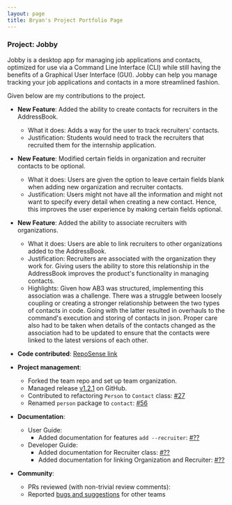 ```yaml
---
layout: page
title: Bryan's Project Portfolio Page
---
```


<div class="reset-page-break-defaults" markdown="1">

### Project: Jobby

Jobby is a desktop app for managing job applications and contacts,
optimized for use via a Command Line Interface (CLI) while still having the benefits of a Graphical User Interface (GUI).
Jobby can help you manage tracking your job applications and contacts in a more streamlined fashion.

Given below are my contributions to the project.

* **New Feature**: Added the ability to create contacts for recruiters in the AddressBook.
    * What it does: Adds a way for the user to track recruiters' contacts.
    * Justification: Students would need to track the recruiters that recruited them for the internship application.

* **New Feature**: Modified certain fields in organization and recruiter contacts to be optional.
    * What it does: Users are given the option to leave certain fields blank when adding new organization and recruiter contacts.
    * Justification: Users might not have all the information and might not want to specify every detail when creating a new contact. Hence, this improves the user experience by making certain fields optional.

* **New Feature**: Added the ability to associate recruiters with organizations.
    * What it does: Users are able to link recruiters to other organizations added to the AddressBook.
    * Justification: Recruiters are associated with the organization they work for. Giving users the ability to store this relationship in the AddressBook improves the product's functionality in managing contacts.
    * Highlights: Given how AB3 was structured, implementing this association was a challenge. There was a struggle between loosely coupling or creating a stronger relationship between the two types of contacts in code. Going with the latter resulted in overhauls to the command's execution and storing of contacts in json. Proper care also had to be taken when details of the contacts changed as the association had to be updated to ensure that the contacts were linked to the latest versions of each other.

* **Code contributed**: [RepoSense link](https://nus-cs2103-ay2324s1.github.io/tp-dashboard/?search=AY2324S1-CS2103T-W08-3&sort=groupTitle&sortWithin=title&timeframe=commit&mergegroup=&groupSelect=groupByRepos&breakdown=true&checkedFileTypes=docs~functional-code~test-code~other&since=2023-09-22&tabOpen=true&tabType=authorship&tabAuthor=McNaBry&tabRepo=AY2324S1-CS2103T-W08-3%2Ftp%5Bmaster%5D&authorshipIsMergeGroup=false&authorshipFileTypes=docs~other~functional-code~test-code&authorshipIsBinaryFileTypeChecked=false&authorshipIsIgnoredFilesChecked=false)

* **Project management**:
  * Forked the team repo and set up team organization.
  * Managed release [v1.2.1](https://github.com/AY2324S1-CS2103T-W08-3/tp/releases/tag/v1.2.1) on GitHub.
  * Contributed to refactoring `Person` to `Contact` class: [#27](https://github.com/AY2324S1-CS2103T-W08-3/tp/pull/27)
  * Renamed `person` package to `contact`: [#56](https://github.com/AY2324S1-CS2103T-W08-3/tp/pull/56)

* **Documentation**:
  * User Guide:
    * Added documentation for features `add --recruiter`: [#??]()
  * Developer Guide:
    * Added documentation for Recruiter class: [#??]()
    * Added documentation for linking Organization and Recruiter: [#??]()

* **Community**:
  * PRs reviewed (with non-trivial review comments): 
  * Reported [bugs and suggestions](https://github.com/McNaBry/ped/issues) for other teams

</div>

